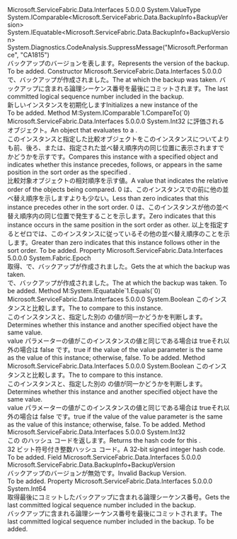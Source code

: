 <Type Name="BackupInfo+BackupVersion" FullName="Microsoft.ServiceFabric.Data.BackupInfo+BackupVersion">
  <TypeSignature Language="C#" Value="public struct BackupInfo.BackupVersion : IComparable&lt;Microsoft.ServiceFabric.Data.BackupInfo.BackupVersion&gt;, IEquatable&lt;Microsoft.ServiceFabric.Data.BackupInfo.BackupVersion&gt;" />
  <TypeSignature Language="ILAsm" Value=".class nested public sequential ansi sealed beforefieldinit BackupInfo/BackupVersion extends System.ValueType implements class System.IComparable`1&lt;valuetype Microsoft.ServiceFabric.Data.BackupInfo/BackupVersion&gt;, class System.IEquatable`1&lt;valuetype Microsoft.ServiceFabric.Data.BackupInfo/BackupVersion&gt;" />
  <TypeSignature Language="DocId" Value="T:Microsoft.ServiceFabric.Data.BackupInfo.BackupVersion" />
  <TypeSignature Language="VB.NET" Value="Public Structure BackupInfo.BackupVersion&#xA;Implements IComparable(Of BackupInfo.BackupVersion), IEquatable(Of BackupInfo.BackupVersion)" />
  <TypeSignature Language="F#" Value="type BackupInfo.BackupVersion = struct" />
  <AssemblyInfo>
    <AssemblyName>Microsoft.ServiceFabric.Data.Interfaces</AssemblyName>
    <AssemblyVersion>5.0.0.0</AssemblyVersion>
  </AssemblyInfo>
  <Base>
    <BaseTypeName>System.ValueType</BaseTypeName>
  </Base>
  <Interfaces>
    <Interface>
      <InterfaceName>System.IComparable&lt;Microsoft.ServiceFabric.Data.BackupInfo+BackupVersion&gt;</InterfaceName>
    </Interface>
    <Interface>
      <InterfaceName>System.IEquatable&lt;Microsoft.ServiceFabric.Data.BackupInfo+BackupVersion&gt;</InterfaceName>
    </Interface>
  </Interfaces>
  <Attributes>
    <Attribute>
      <AttributeName>System.Diagnostics.CodeAnalysis.SuppressMessage("Microsoft.Performance", "CA1815")</AttributeName>
    </Attribute>
  </Attributes>
  <Docs>
    <summary>
            <span data-ttu-id="c32fd-101">バックアップのバージョンを表します。</span><span class="sxs-lookup"><span data-stu-id="c32fd-101">Represents the version of the backup.</span></span>
            </summary>
    <remarks>To be added.</remarks>
  </Docs>
  <Members>
    <Member MemberName=".ctor">
      <MemberSignature Language="C#" Value="public BackupVersion (System.Fabric.Epoch epoch, long lsn);" />
      <MemberSignature Language="ILAsm" Value=".method public hidebysig specialname rtspecialname instance void .ctor(valuetype System.Fabric.Epoch epoch, int64 lsn) cil managed" />
      <MemberSignature Language="DocId" Value="M:Microsoft.ServiceFabric.Data.BackupInfo.BackupVersion.#ctor(System.Fabric.Epoch,System.Int64)" />
      <MemberSignature Language="F#" Value="new Microsoft.ServiceFabric.Data.BackupInfo.BackupVersion : System.Fabric.Epoch * int64 -&gt; Microsoft.ServiceFabric.Data.BackupInfo.BackupVersion" Usage="new Microsoft.ServiceFabric.Data.BackupInfo.BackupVersion (epoch, lsn)" />
      <MemberType>Constructor</MemberType>
      <AssemblyInfo>
        <AssemblyName>Microsoft.ServiceFabric.Data.Interfaces</AssemblyName>
        <AssemblyVersion>5.0.0.0</AssemblyVersion>
      </AssemblyInfo>
      <Parameters>
        <Parameter Name="epoch" Type="System.Fabric.Epoch" />
        <Parameter Name="lsn" Type="System.Int64" />
      </Parameters>
      <Docs>
        <param name="epoch"><span data-ttu-id="c32fd-102"><cref name="Epoch" />で、バックアップが作成されました。</span><span class="sxs-lookup"><span data-stu-id="c32fd-102">The <cref name="Epoch" /> at which the backup was taken.</span></span></param>
        <param name="lsn"><span data-ttu-id="c32fd-103">バックアップに含まれる論理シーケンス番号を最後にコミットされます。</span><span class="sxs-lookup"><span data-stu-id="c32fd-103">The last committed logical sequence number included in the backup.</span></span></param>
        <summary>
            <span data-ttu-id="c32fd-104">新しいインスタンスを初期化します<cref name="BackupVersion" /></span><span class="sxs-lookup"><span data-stu-id="c32fd-104">Initializes a new instance of the <cref name="BackupVersion" /></span></span></summary>
        <remarks>To be added.</remarks>
      </Docs>
    </Member>
    <Member MemberName="CompareTo">
      <MemberSignature Language="C#" Value="public int CompareTo (Microsoft.ServiceFabric.Data.BackupInfo.BackupVersion other);" />
      <MemberSignature Language="ILAsm" Value=".method public hidebysig newslot virtual instance int32 CompareTo(valuetype Microsoft.ServiceFabric.Data.BackupInfo/BackupVersion other) cil managed" />
      <MemberSignature Language="DocId" Value="M:Microsoft.ServiceFabric.Data.BackupInfo.BackupVersion.CompareTo(Microsoft.ServiceFabric.Data.BackupInfo.BackupVersion)" />
      <MemberSignature Language="VB.NET" Value="Public Function CompareTo (other As BackupInfo.BackupVersion) As Integer" />
      <MemberSignature Language="F#" Value="abstract member CompareTo : Microsoft.ServiceFabric.Data.BackupInfo.BackupVersion -&gt; int&#xA;override this.CompareTo : Microsoft.ServiceFabric.Data.BackupInfo.BackupVersion -&gt; int" Usage="backupVersion.CompareTo other" />
      <MemberType>Method</MemberType>
      <Implements>
        <InterfaceMember>M:System.IComparable`1.CompareTo(`0)</InterfaceMember>
      </Implements>
      <AssemblyInfo>
        <AssemblyName>Microsoft.ServiceFabric.Data.Interfaces</AssemblyName>
        <AssemblyVersion>5.0.0.0</AssemblyVersion>
      </AssemblyInfo>
      <ReturnValue>
        <ReturnType>System.Int32</ReturnType>
      </ReturnValue>
      <Parameters>
        <Parameter Name="other" Type="Microsoft.ServiceFabric.Data.BackupInfo+BackupVersion" />
      </Parameters>
      <Docs>
        <param name="other"><span data-ttu-id="c32fd-105"><cref name="BackupVersion" /> に評価されるオブジェクト。</span><span class="sxs-lookup"><span data-stu-id="c32fd-105">An object that evaluates to a <cref name="BackupVersion" />.</span></span></param>
        <summary>
            <span data-ttu-id="c32fd-106">このインスタンスと指定した比較<cref name="BackupVersion" />オブジェクトをこのインスタンスについてよりも前、後ろ、または、指定された並べ替え順序内の同じ位置に表示されますでかどうかを示す<cref name="BackupVersion" />です。</span><span class="sxs-lookup"><span data-stu-id="c32fd-106">Compares this instance with a specified <cref name="BackupVersion" /> object and indicates whether this instance precedes, follows, or appears in the same position in the sort order as the specified <cref name="BackupVersion" />.</span></span> 
            </summary>
        <returns>
            <span data-ttu-id="c32fd-107">比較対象オブジェクトの相対順序を示す値。</span><span class="sxs-lookup"><span data-stu-id="c32fd-107">A value that indicates the relative order of the objects being compared.</span></span>
            <span data-ttu-id="c32fd-108">0 は、このインスタンスでの前に他の並べ替え順序を示しますよりも少ない。</span><span class="sxs-lookup"><span data-stu-id="c32fd-108">Less than zero indicates that this instance precedes other in the sort order.</span></span>
            <span data-ttu-id="c32fd-109">0 は、このインスタンスが他の並べ替え順序内の同じ位置で発生することを示します。</span><span class="sxs-lookup"><span data-stu-id="c32fd-109">Zero indicates that this instance occurs in the same position in the sort order as other.</span></span> <span data-ttu-id="c32fd-110">以上を指定するとゼロでは、このインスタンスに従っているその他の並べ替え順序のことを示します。</span><span class="sxs-lookup"><span data-stu-id="c32fd-110">Greater than zero indicates that this instance follows other in the sort order.</span></span>
            </returns>
        <remarks>To be added.</remarks>
      </Docs>
    </Member>
    <Member MemberName="Epoch">
      <MemberSignature Language="C#" Value="public System.Fabric.Epoch Epoch { get; }" />
      <MemberSignature Language="ILAsm" Value=".property instance valuetype System.Fabric.Epoch Epoch" />
      <MemberSignature Language="DocId" Value="P:Microsoft.ServiceFabric.Data.BackupInfo.BackupVersion.Epoch" />
      <MemberSignature Language="VB.NET" Value="Public ReadOnly Property Epoch As Epoch" />
      <MemberSignature Language="F#" Value="member this.Epoch : System.Fabric.Epoch" Usage="Microsoft.ServiceFabric.Data.BackupInfo.BackupVersion.Epoch" />
      <MemberType>Property</MemberType>
      <AssemblyInfo>
        <AssemblyName>Microsoft.ServiceFabric.Data.Interfaces</AssemblyName>
        <AssemblyVersion>5.0.0.0</AssemblyVersion>
      </AssemblyInfo>
      <ReturnValue>
        <ReturnType>System.Fabric.Epoch</ReturnType>
      </ReturnValue>
      <Docs>
        <summary>
            <span data-ttu-id="c32fd-111">取得、<cref name="Epoch" />で、バックアップが作成されました。</span><span class="sxs-lookup"><span data-stu-id="c32fd-111">Gets the <cref name="Epoch" /> at which the backup was taken.</span></span>
            </summary>
        <value><span data-ttu-id="c32fd-112"><cref name="Epoch" />で、バックアップが作成されました。</span><span class="sxs-lookup"><span data-stu-id="c32fd-112">The <cref name="Epoch" /> at which the backup was taken.</span></span></value>
        <remarks>To be added.</remarks>
      </Docs>
    </Member>
    <Member MemberName="Equals">
      <MemberSignature Language="C#" Value="public bool Equals (Microsoft.ServiceFabric.Data.BackupInfo.BackupVersion other);" />
      <MemberSignature Language="ILAsm" Value=".method public hidebysig newslot virtual instance bool Equals(valuetype Microsoft.ServiceFabric.Data.BackupInfo/BackupVersion other) cil managed" />
      <MemberSignature Language="DocId" Value="M:Microsoft.ServiceFabric.Data.BackupInfo.BackupVersion.Equals(Microsoft.ServiceFabric.Data.BackupInfo.BackupVersion)" />
      <MemberSignature Language="VB.NET" Value="Public Function Equals (other As BackupInfo.BackupVersion) As Boolean" />
      <MemberSignature Language="F#" Value="override this.Equals : Microsoft.ServiceFabric.Data.BackupInfo.BackupVersion -&gt; bool" Usage="backupVersion.Equals other" />
      <MemberType>Method</MemberType>
      <Implements>
        <InterfaceMember>M:System.IEquatable`1.Equals(`0)</InterfaceMember>
      </Implements>
      <AssemblyInfo>
        <AssemblyName>Microsoft.ServiceFabric.Data.Interfaces</AssemblyName>
        <AssemblyVersion>5.0.0.0</AssemblyVersion>
      </AssemblyInfo>
      <ReturnValue>
        <ReturnType>System.Boolean</ReturnType>
      </ReturnValue>
      <Parameters>
        <Parameter Name="other" Type="Microsoft.ServiceFabric.Data.BackupInfo+BackupVersion" />
      </Parameters>
      <Docs>
        <param name="other"><span data-ttu-id="c32fd-113"><cref name="BackupVersion" />このインスタンスと比較します。</span><span class="sxs-lookup"><span data-stu-id="c32fd-113">The <cref name="BackupVersion" /> to compare to this instance.</span></span> </param>
        <summary>
            <span data-ttu-id="c32fd-114">このインスタンスと、指定した別の <cref name="BackupVersion" /> の値が同一かどうかを判断します。</span><span class="sxs-lookup"><span data-stu-id="c32fd-114">Determines whether this instance and another specified <cref name="BackupVersion" /> object have the same value.</span></span>
            </summary>
        <returns>
            <span data-ttu-id="c32fd-115">value パラメーターの値がこのインスタンスの値と同じである場合は trueそれ以外の場合は false です。</span><span class="sxs-lookup"><span data-stu-id="c32fd-115">true if the value of the value parameter is the same as the value of this instance; otherwise, false.</span></span> 
            </returns>
        <remarks>To be added.</remarks>
      </Docs>
    </Member>
    <Member MemberName="Equals">
      <MemberSignature Language="C#" Value="public override bool Equals (object obj);" />
      <MemberSignature Language="ILAsm" Value=".method public hidebysig virtual instance bool Equals(object obj) cil managed" />
      <MemberSignature Language="DocId" Value="M:Microsoft.ServiceFabric.Data.BackupInfo.BackupVersion.Equals(System.Object)" />
      <MemberSignature Language="VB.NET" Value="Public Overrides Function Equals (obj As Object) As Boolean" />
      <MemberSignature Language="F#" Value="override this.Equals : obj -&gt; bool" Usage="backupVersion.Equals obj" />
      <MemberType>Method</MemberType>
      <AssemblyInfo>
        <AssemblyName>Microsoft.ServiceFabric.Data.Interfaces</AssemblyName>
        <AssemblyVersion>5.0.0.0</AssemblyVersion>
      </AssemblyInfo>
      <ReturnValue>
        <ReturnType>System.Boolean</ReturnType>
      </ReturnValue>
      <Parameters>
        <Parameter Name="obj" Type="System.Object" />
      </Parameters>
      <Docs>
        <param name="obj"><span data-ttu-id="c32fd-116"><cref name="BackupVersion" />このインスタンスと比較します。</span><span class="sxs-lookup"><span data-stu-id="c32fd-116">The <cref name="BackupVersion" /> to compare to this instance.</span></span> </param>
        <summary>
            <span data-ttu-id="c32fd-117">このインスタンスと、指定した別の <cref name="BackupVersion" /> の値が同一かどうかを判断します。</span><span class="sxs-lookup"><span data-stu-id="c32fd-117">Determines whether this instance and another specified <cref name="BackupVersion" /> object have the same value.</span></span>
            </summary>
        <returns>
            <span data-ttu-id="c32fd-118">value パラメーターの値がこのインスタンスの値と同じである場合は trueそれ以外の場合は false です。</span><span class="sxs-lookup"><span data-stu-id="c32fd-118">true if the value of the value parameter is the same as the value of this instance; otherwise, false.</span></span> 
            </returns>
        <remarks>To be added.</remarks>
      </Docs>
    </Member>
    <Member MemberName="GetHashCode">
      <MemberSignature Language="C#" Value="public override int GetHashCode ();" />
      <MemberSignature Language="ILAsm" Value=".method public hidebysig virtual instance int32 GetHashCode() cil managed" />
      <MemberSignature Language="DocId" Value="M:Microsoft.ServiceFabric.Data.BackupInfo.BackupVersion.GetHashCode" />
      <MemberSignature Language="VB.NET" Value="Public Overrides Function GetHashCode () As Integer" />
      <MemberSignature Language="F#" Value="override this.GetHashCode : unit -&gt; int" Usage="backupVersion.GetHashCode " />
      <MemberType>Method</MemberType>
      <AssemblyInfo>
        <AssemblyName>Microsoft.ServiceFabric.Data.Interfaces</AssemblyName>
        <AssemblyVersion>5.0.0.0</AssemblyVersion>
      </AssemblyInfo>
      <ReturnValue>
        <ReturnType>System.Int32</ReturnType>
      </ReturnValue>
      <Parameters />
      <Docs>
        <summary>
            <span data-ttu-id="c32fd-119">この <cref name="BackupVersion" /> のハッシュ コードを返します。</span><span class="sxs-lookup"><span data-stu-id="c32fd-119">Returns the hash code for this <cref name="BackupVersion" />.</span></span>
            </summary>
        <returns>
            <span data-ttu-id="c32fd-120">32 ビット符号付き整数ハッシュ コード。</span><span class="sxs-lookup"><span data-stu-id="c32fd-120">A 32-bit signed integer hash code.</span></span>
            </returns>
        <remarks>To be added.</remarks>
      </Docs>
    </Member>
    <Member MemberName="InvalidBackupVersion">
      <MemberSignature Language="C#" Value="public static readonly Microsoft.ServiceFabric.Data.BackupInfo.BackupVersion InvalidBackupVersion;" />
      <MemberSignature Language="ILAsm" Value=".field public static initonly valuetype Microsoft.ServiceFabric.Data.BackupInfo/BackupVersion InvalidBackupVersion" />
      <MemberSignature Language="DocId" Value="F:Microsoft.ServiceFabric.Data.BackupInfo.BackupVersion.InvalidBackupVersion" />
      <MemberSignature Language="VB.NET" Value="Public Shared ReadOnly InvalidBackupVersion As BackupInfo.BackupVersion " />
      <MemberSignature Language="F#" Value=" staticval mutable InvalidBackupVersion : Microsoft.ServiceFabric.Data.BackupInfo.BackupVersion" Usage="Microsoft.ServiceFabric.Data.BackupInfo.BackupVersion.InvalidBackupVersion" />
      <MemberType>Field</MemberType>
      <AssemblyInfo>
        <AssemblyName>Microsoft.ServiceFabric.Data.Interfaces</AssemblyName>
        <AssemblyVersion>5.0.0.0</AssemblyVersion>
      </AssemblyInfo>
      <ReturnValue>
        <ReturnType>Microsoft.ServiceFabric.Data.BackupInfo+BackupVersion</ReturnType>
      </ReturnValue>
      <Docs>
        <summary>
            <span data-ttu-id="c32fd-121">バックアップのバージョンが無効です。</span><span class="sxs-lookup"><span data-stu-id="c32fd-121">Invalid Backup Version.</span></span>
            </summary>
        <remarks>To be added.</remarks>
      </Docs>
    </Member>
    <Member MemberName="Lsn">
      <MemberSignature Language="C#" Value="public long Lsn { get; }" />
      <MemberSignature Language="ILAsm" Value=".property instance int64 Lsn" />
      <MemberSignature Language="DocId" Value="P:Microsoft.ServiceFabric.Data.BackupInfo.BackupVersion.Lsn" />
      <MemberSignature Language="VB.NET" Value="Public ReadOnly Property Lsn As Long" />
      <MemberSignature Language="F#" Value="member this.Lsn : int64" Usage="Microsoft.ServiceFabric.Data.BackupInfo.BackupVersion.Lsn" />
      <MemberType>Property</MemberType>
      <AssemblyInfo>
        <AssemblyName>Microsoft.ServiceFabric.Data.Interfaces</AssemblyName>
        <AssemblyVersion>5.0.0.0</AssemblyVersion>
      </AssemblyInfo>
      <ReturnValue>
        <ReturnType>System.Int64</ReturnType>
      </ReturnValue>
      <Docs>
        <summary>
            <span data-ttu-id="c32fd-122">取得最後にコミットしたバックアップに含まれる論理シーケンス番号。</span><span class="sxs-lookup"><span data-stu-id="c32fd-122">Gets the last committed logical sequence number included in the backup.</span></span>
            </summary>
        <value><span data-ttu-id="c32fd-123">バックアップに含まれる論理シーケンス番号を最後にコミットされます。</span><span class="sxs-lookup"><span data-stu-id="c32fd-123">The last committed logical sequence number included in the backup.</span></span></value>
        <remarks>To be added.</remarks>
      </Docs>
    </Member>
  </Members>
</Type>